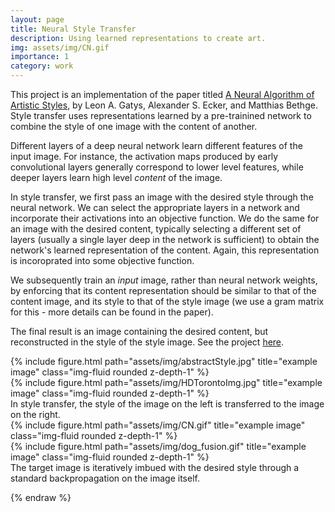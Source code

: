 ```yaml
---
layout: page
title: Neural Style Transfer
description: Using learned representations to create art.
img: assets/img/CN.gif
importance: 1
category: work
---
```


This project is an implementation of the paper titled [A Neural Algorithm of Artistic Styles](https://arxiv.org/abs/1508.06576), by Leon A. Gatys, Alexander S. Ecker, and Matthias Bethge. Style transfer uses representations learned by a pre-trainined network to combine the style of one image with the content of another. 

Different layers of a deep neural network learn different features of the input image. For instance, the activation maps produced by early convolutional layers generally correspond to lower level features, while deeper layers learn high level <i>content</i> of the image.

In style transfer, we first pass an image with the desired style through the neural network. We can select the appropriate layers in a network and incorporate their activations into an objective function. We do the same for an image with the desired content, typically selecting a different set of layers (usually a single layer deep in the network is sufficient) to obtain the network's learned representation of the content. Again, this representation is incoroprated into some objective function.

We subsequently train an <i>input</i> image, rather than neural network weights, by enforcing that its content representation should be similar to that of the content image, and its style to that of the style image (we use a gram matrix for this - more details can be found in the paper). 

The final result is an image containing the desired content, but reconstructed in the style of the style image. See the project [here](https://github.com/ZakariaPZ/Style-Transfer).

<div class="row justify-content-sm-center">
    <div class="col-sm-4 mt-3 mt-md-0">
        {% include figure.html path="assets/img/abstractStyle.jpg" title="example image" class="img-fluid rounded z-depth-1" %}
    </div>
    <div class="col-sm-6 mt-3 mt-md-0 ">
        {% include figure.html path="assets/img/HDTorontoImg.jpg" title="example image" class="img-fluid rounded z-depth-1" %}
    </div>
</div>
<div class="caption">
    In style transfer, the style of the image on the left is transferred to the image on the right. 
</div>
<div class="row justify-content-sm-center">
    <div class="col-sm-6 mt-3 mt-md-2">
        {% include figure.html path="assets/img/CN.gif" title="example image" class="img-fluid rounded z-depth-1" %}
    </div>
    <div class="col-sm-5 mt-3 mt-md-0">
        {% include figure.html path="assets/img/dog_fusion.gif" title="example image" class="img-fluid rounded z-depth-1" %}
    </div>
</div>
<div class="caption">
    The target image is iteratively imbued with the desired style through a standard backpropagation on the image itself.
</div>

<!-- 
The code is simple.
Just wrap your images with `<div class="col-sm">` and place them inside `<div class="row">` (read more about the <a href="https://getbootstrap.com/docs/4.4/layout/grid/">Bootstrap Grid</a> system).
To make images responsive, add `img-fluid` class to each; for rounded corners and shadows use `rounded` and `z-depth-1` classes.
Here's the code for the last row of images above:

{% raw %}
```html
<div class="row justify-content-sm-center">
    <div class="col-sm-8 mt-3 mt-md-0">
        {% include figure.html path="assets/img/6.jpg" title="example image" class="img-fluid rounded z-depth-1" %}
    </div>
    <div class="col-sm-4 mt-3 mt-md-0">
        {% include figure.html path="assets/img/11.jpg" title="example image" class="img-fluid rounded z-depth-1" %}
    </div>
</div>
``` -->
{% endraw %}
